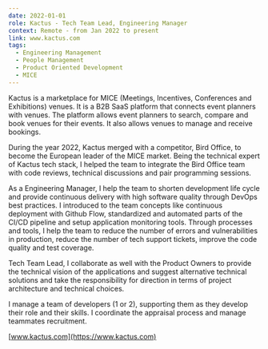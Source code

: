 ```yaml
---
date: 2022-01-01
role: Kactus - Tech Team Lead, Engineering Manager
context: Remote - from Jan 2022 to present
link: www.kactus.com
tags:
  - Engineering Management
  - People Management
  - Product Oriented Development
  - MICE
---
```

Kactus is a marketplace for MICE (Meetings, Incentives, Conferences and Exhibitions) venues. It is a B2B SaaS platform that connects event planners with venues. The platform allows event planners to search, compare and book venues for their events. It also allows venues to manage and receive bookings.

During the year 2022, Kactus merged with a competitor, Bird Office, to become the European leader of the MICE market. Being the technical expert of Kactus tech stack, I helped the team to integrate the Bird Office team with code reviews, technical discussions and pair programming sessions.

As a Engineering Manager, I help the team to shorten development life cycle and provide continuous delivery with high software quality through DevOps best practices. I introduced to the team concepts like continuous deployment with Github Flow, standardized and automated parts of the CI/CD pipeline and setup application monitoring tools.
Through processes and tools, I help the team to reduce the number of errors and vulnerabilities in production, reduce the number of tech support tickets, improve the code quality and test coverage.

Tech Team Lead, I collaborate as well with the Product Owners to provide the technical vision of the applications and suggest alternative technical solutions and take the responsibility for direction in terms of project architecture and technical choices.

I manage a team of developers (1 or 2), supporting them as they develop their role and their skills. I coordinate the appraisal process and manage teammates recruitment.

[www.kactus.com](https://www.kactus.com)
